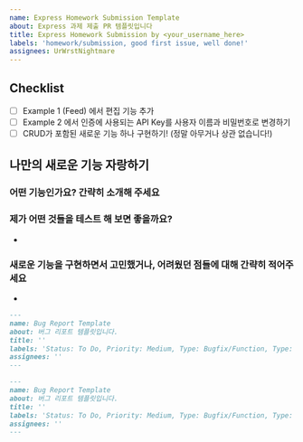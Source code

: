 ```yaml
---
name: Express Homework Submission Template
about: Express 과제 제출 PR 템플릿입니다
title: Express Homework Submission by <your_username_here>
labels: 'homework/submission, good first issue, well done!'
assignees: UrWrstNightmare
---
```


## Checklist

- [ ] Example 1 (Feed) 에서 편집 기능 추가
- [ ] Example 2 에서 인증에 사용되는 API Key를 사용자 이름과 비밀번호로 변경하기
- [ ] CRUD가 포함된 새로운 기능 하나 구현하기! (정말 아무거나 상관 없습니다!)

## 나만의 새로운 기능 자랑하기

### 어떤 기능인가요? 간략히 소개해 주세요

### 제가 어떤 것들을 테스트 해 보면 좋을까요?

- 

### 새로운 기능을 구현하면서 고민했거나, 어려웠던 점들에 대해 간략히 적어주세요

- 


```markdown
---
name: Bug Report Template
about: 버그 리포트 템플릿입니다.
title: ''
labels: 'Status: To Do, Priority: Medium, Type: Bugfix/Function, Type: Bugfix/UI'
assignees: ''
---
```


```markdown
---
name: Bug Report Template
about: 버그 리포트 템플릿입니다.
title: ''
labels: 'Status: To Do, Priority: Medium, Type: Bugfix/Function, Type: Bugfix/UI'
assignees: ''
---
```
